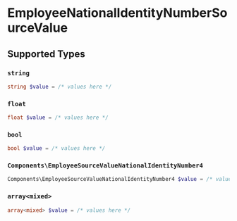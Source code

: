 # EmployeeNationalIdentityNumberSourceValue


## Supported Types

### `string`

```php
string $value = /* values here */
```

### `float`

```php
float $value = /* values here */
```

### `bool`

```php
bool $value = /* values here */
```

### `Components\EmployeeSourceValueNationalIdentityNumber4`

```php
Components\EmployeeSourceValueNationalIdentityNumber4 $value = /* values here */
```

### `array<mixed>`

```php
array<mixed> $value = /* values here */
```

